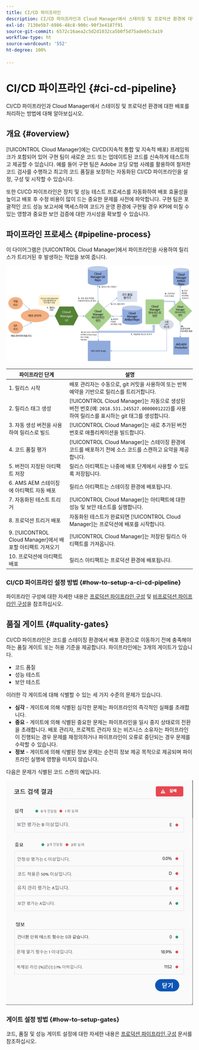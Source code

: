 ```yaml
---
title: CI/CD 파이프라인
description: CI/CD 파이프라인과 Cloud Manager에서 스테이징 및 프로덕션 환경에 대한 배포를 처리하는 방법에 대해 알아보십시오.
exl-id: 7130e5b7-6986-48c8-900c-90f3e4187f91
source-git-commit: 6572c16aea2c5d2d1032ca5b0f5d75ade65c3a19
workflow-type: ht
source-wordcount: '552'
ht-degree: 100%

---
```



# CI/CD 파이프라인 {#ci-cd-pipeline}

CI/CD 파이프라인과 Cloud Manager에서 스테이징 및 프로덕션 환경에 대한 배포를 처리하는 방법에 대해 알아보십시오.

## 개요 {#overview}

[!UICONTROL Cloud Manager]에는 CI/CD(지속적 통합 및 지속적 배포) 프레임워크가 포함되어 있어 구현 팀이 새로운 코드 또는 업데이트된 코드를 신속하게 테스트하고 제공할 수 있습니다. 예를 들어 구현 팀은 Adobe 코딩 모범 사례를 활용하여 철저한 코드 검사를 수행하고 최고의 코드 품질을 보장하는 자동화된 CI/CD 파이프라인을 설정, 구성 및 시작할 수 있습니다.

또한 CI/CD 파이프라인은 장치 및 성능 테스트 프로세스를 자동화하여 배포 효율성을 높이고 배포 후 수정 비용이 많이 드는 중요한 문제를 사전에 파악합니다. 구현 팀은 포괄적인 코드 성능 보고서에 액세스하여 코드가 운영 환경에 구현될 경우 KPI에 미칠 수 있는 영향과 중요한 보안 검증에 대한 가시성을 확보할 수 있습니다.

## 파이프라인 프로세스 {#pipeline-process}

이 다이어그램은 [!UICONTROL Cloud Manager]에서 파이프라인을 사용하여 릴리스가 트리거된 후 발생하는 작업을 보여 줍니다.

![파이프라인 프로세스](/help/assets/screen_shot_2018-05-30at82457pm.png)

| 파이프라인 단계 | 설명 |
|---|---|
| 1. 릴리스 시작 | 배포 관리자는 수동으로, git 커밋을 사용하여 또는 반복 예약을 기반으로 릴리스를 트리거합니다. |
| 2. 릴리스 태그 생성 | [!UICONTROL Cloud Manager]는 자동으로 생성된 버전 번호(예: `2018.531.245527.0000001222`)를 사용하여 릴리스를 표시하는 git 태그를 생성합니다. |
| 3. 자동 생성 버전을 사용하여 릴리스로 빌드 | [!UICONTROL Cloud Manager]는 새로 추가된 버전 번호로 애플리케이션을 빌드합니다. |
| 4. 코드 품질 평가 | [!UICONTROL Cloud Manager]는 스테이징 환경에 코드를 배포하기 전에 소스 코드를 스캔하고 요약을 제공합니다. |
| 5. 버전이 지정된 아티팩트 저장 | 릴리스 아티팩트는 나중에 배포 단계에서 사용할 수 있도록 저장됩니다. |
| 6. AMS AEM 스테이징에 아티팩트 자동 배포 | 릴리스 아티팩트는 스테이징 환경에 배포됩니다. |
| 7. 자동화된 테스트 트리거 | [!UICONTROL Cloud Manager]는 아티팩트에 대한 성능 및 보안 테스트를 실행합니다. |
| 8. 프로덕션 트리거 배포 | 자동화된 테스트가 완료되면 [!UICONTROL Cloud Manager]는 프로덕션에 배포를 시작합니다. |
| 9. [!UICONTROL Cloud Manager]에서 배포할 아티팩트 가져오기 | [!UICONTROL Cloud Manager]는 저장된 릴리스 아티팩트를 가져옵니다. |
| 10. 프로덕션에 아티팩트 배포 | 릴리스 아티팩트는 프로덕션 환경에 배포됩니다. |

### CI/CD 파이프라인 설정 방법 {#how-to-setup-a-ci-cd-pipeline}

파이프라인 구성에 대한 자세한 내용은 [프로덕션 파이프라인 구성](/help/using/production-pipelines.md) 및 [비프로덕션 파이프라인 구성](/help/using/non-production-pipelines.md)을 참조하십시오.

## 품질 게이트 {#quality-gates}

CI/CD 파이프라인은 코드를 스테이징 환경에서 배포 환경으로 이동하기 전에 충족해야 하는 품질 게이트 또는 허용 기준을 제공합니다. 파이프라인에는 3개의 게이트가 있습니다.

* 코드 품질
* 성능 테스트
* 보안 테스트

이러한 각 게이트에 대해 식별할 수 있는 세 가지 수준의 문제가 있습니다.

* **심각** - 게이트에 의해 식별된 심각한 문제는 파이프라인의 즉각적인 실패를 초래합니다.
* **중요** - 게이트에 의해 식별된 중요한 문제는 파이프라인을 일시 중지 상태로의 전환을 초래합니다. 배포 관리자, 프로젝트 관리자 또는 비즈니스 소유자는 파이프라인이 진행되는 경우 문제를 재정의하거나 파이프라인이 오류로 중단되는 경우 문제를 수락할 수 있습니다.
* **정보** - 게이트에 의해 식별된 정보 문제는 순전히 정보 제공 목적으로 제공되며 파이프라인 실행에 영향을 미치지 않습니다.

다음은 문제가 식별된 코드 스캔의 예입니다.

![코드 스캔 예](/help/assets/quality-gate-failed.png)

### 게이트 설정 방법 {#how-to-setup-gates}

코드, 품질 및 성능 게이트 설정에 대한 자세한 내용은 [프로덕션 파이프라인 구성](/help/using/production-pipelines.md) 문서를 참조하십시오.
